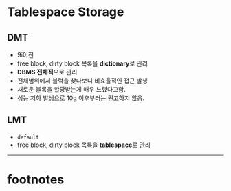 # Tablespace Storage

## DMT

- 9i이전
- free block, dirty block 목록을 **dictionary**로 관리
- **DBMS 전체적**으로 관리
- 전체범위에서 블럭을 찾다보니 비효율적인 접근 발생
- 새로운 블록을 할당받는게 매우 느렸다고함.
- 성능 저하 발생으로 10g 이후부터는 권고하지 않음.

## LMT

- `default`
- free block, dirty block 목록을 **tablespace**로 관리

---

# footnotes

[^DMT]:Dictionary Managed Tablespace
[^LMT]:Locally Managed Tablespaces
